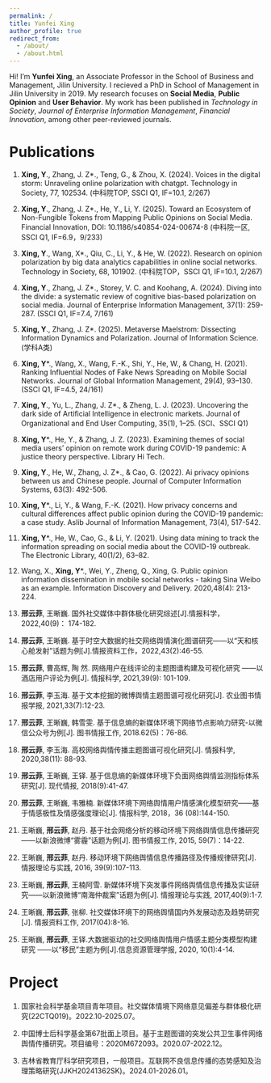 ```yaml
---
permalink: /
title: Yunfei Xing
author_profile: true
redirect_from: 
  - /about/
  - /about.html
---
```


Hi! I’m **Yunfei Xing**, an Associate Professor in the School of Business and Management, Jilin University. I recieved a PhD in School of Management in Jilin University in 2019. My research focuses on **Social Media**, **Public Opinion** and **User Behavior**. My work has been published in *Technology in Society*, *Journal of Enterprise Information Management*, *Financial Innovation*, among other peer-reviewed journals.

Publications
======
1. **Xing, Y**., Zhang, J. Z*., Teng, G., & Zhou, X. (2024). Voices in the digital storm: Unraveling online polarization with chatgpt. Technology in Society, 77, 102534. (中科院TOP, SSCI Q1, IF=10.1, 2/267)

2. **Xing, Y**., Zhang, J. Z*., He, Y., Li, Y. (2025). Toward an Ecosystem of Non-Fungible Tokens from Mapping Public Opinions on Social Media. Financial Innovation, DOI: 10.1186/s40854-024-00674-8 (中科院一区, SSCI Q1, IF=6.9，9/233)

3. **Xing, Y**., Wang, X*., Qiu, C., Li, Y., & He, W. (2022). Research on opinion polarization by big data analytics capabilities in online social networks. Technology in Society, 68, 101902. (中科院TOP，SSCI Q1, IF=10.1, 2/267) 

4. **Xing, Y**., Zhang, J. Z*., Storey, V. C. and Koohang, A. (2024). Diving into the divide: a systematic review of cognitive bias-based polarization on social media. Journal of Enterprise Information Management, 37(1): 259-287. (SSCI Q1, IF=7.4, 7/161)

5. **Xing, Y**., Zhang, J. Z*. (2025). Metaverse Maelstrom: Dissecting Information Dynamics and Polarization. Journal of Information Science. (学科A类)

6. **Xing, Y***., Wang, X., Wang, F.-K., Shi, Y., He, W., & Chang, H. (2021). Ranking Influential Nodes of Fake News Spreading on Mobile Social Networks. Journal of Global Information Management, 29(4), 93–130. (SSCI Q1, IF=4.5, 24/161)

7. **Xing, Y**., Yu, L., Zhang, J. Z*., & Zheng, L. J. (2023). Uncovering the dark side of Artificial Intelligence in electronic markets. Journal of Organizational and End User Computing, 35(1), 1–25. (SCI、SSCI Q1)

8. **Xing, Y***., He, Y., & Zhang, J. Z. (2023). Examining themes of social media users’ opinion on remote work during COVID-19 pandemic: A justice theory perspective. Library Hi Tech.

9. **Xing, Y**., He, W., Zhang, J. Z*., & Cao, G. (2022). Ai privacy opinions between us and Chinese people. Journal of Computer Information Systems, 63(3): 492-506.

10. **Xing, Y***., Li, Y., & Wang, F.-K. (2021). How privacy concerns and cultural differences affect public opinion during the COVID-19 pandemic: a case study. Aslib Journal of Information Management, 73(4), 517-542.

11. **Xing, Y***., He, W., Cao, G., & Li, Y. (2021). Using data mining to track the information spreading on social media about the COVID-19 outbreak. The Electronic Library, 40(1/2), 63–82.

12. Wang, X., **Xing, Y***., Wei, Y., Zheng, Q., Xing, G. Public opinion information dissemination in mobile social networks - taking Sina Weibo as an example. Information Discovery and Delivery. 2020,48(4): 213-224.

13. **邢云菲**, 王晰巍. 国外社交媒体中群体极化研究综述[J].情报科学，2022,40(9)： 174-182.

14. **邢云菲**, 王晰巍. 基于时空大数据的社交网络舆情演化图谱研究——以“天和核心舱发射”话题为例[J].情报资料工作，2022,43(2):46-55.

15. **邢云菲**, 曹高辉, 陶 然. 网络用户在线评论的主题图谱构建及可视化研究 ——以酒店用户评论为例[J]. 情报科学, 2021,39(9): 101-109.

16. **邢云菲**, 李玉海. 基于文本挖掘的微博舆情主题图谱可视化研究[J]. 农业图书情报学报, 2021,33(7):12-23.

17. **邢云菲**, 王晰巍, 韩雪雯. 基于信息熵的新媒体环境下网络节点影响力研究-以微信公众号为例[J]. 图书情报工作, 2018.62(5)：76-86.

18. **邢云菲**, 李玉海. 高校网络舆情传播主题图谱可视化研究[J]. 情报科学, 2020,38(11): 88-93.

19. **邢云菲**, 王晰巍, 王铎. 基于信息熵的新媒体环境下负面网络舆情监测指标体系研究[J]. 现代情报, 2018(9):41-47.

20. **邢云菲**, 王晰巍, 韦雅楠. 新媒体环境下网络舆情用户情感演化模型研究——基于情感极性及情感强度理论[J]. 情报科学, 2018，36 (08):144-150.

21. 王晰巍, **邢云菲**, 赵丹. 基于社会网络分析的移动环境下网络舆情信息传播研究——以新浪微博“雾霾”话题为例[J]. 图书情报工作, 2015, 59(7)：14-22.

22. 王晰巍, **邢云菲**, 赵丹. 移动环境下网络舆情信息传播路径及传播规律研究[J]. 情报理论与实践, 2016, 39(9):107-113.

23. 王晰巍, **邢云菲**, 王楠阿雪. 新媒体环境下突发事件网络舆情信息传播及实证研究——以新浪微博“南海仲裁案”话题为例[J]. 情报理论与实践, 2017,40(9):1-7.

24. 王晰巍, **邢云菲**, 张柳. 社交媒体环境下的网络舆情国内外发展动态及趋势研究[J]. 情报资料工作, 2017(04):8-16.

25. 王晰巍, **邢云菲**, 王铎.大数据驱动的社交网络舆情用户情感主题分类模型构建研究 ——以“移民”主题为例[J].信息资源管理学报, 2020, 10(1):4-14.

Project
======
1. 国家社会科学基金项目青年项目。社交媒体情境下网络意见偏差与群体极化研究(22CTQ019)。2022.10-2025.07。

2. 中国博士后科学基金第67批面上项目。基于主题图谱的突发公共卫生事件网络舆情传播研究。项目编号：2020M672093。2020.07-2022.12。

3. 吉林省教育厅科学研究项目，一般项目。互联网不良信息传播的态势感知及治理策略研究(JJKH20241362SK)。2024.01-2026.01。
